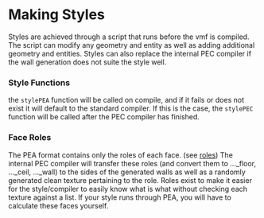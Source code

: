 # Making Styles
Styles are achieved through a script that runs before the vmf is compiled.
The script can modify any geometry and entity as well as adding additional geometry and entities.
Styles can also replace the internal PEC compiler if the wall generation does not suite the style well.

### Style Functions
the `stylePEA` function will be called on compile, and if it fails or does not exist it will default to the standard compiler. If this is the case, the `stylePEC` function will be called after the PEC compiler has finished.

### Face Roles
The PEA format contains only the roles of each face. (see [roles](roles)) The internal PEC compiler will transfer these roles (and convert them to ..._floor, ..._ceil, ..._wall) to the sides of the generated walls as well as a randomly generated clean texture pertaining to the role. Roles exist to make it easier for the style/compiler to easily know what is what without checking each texture against a list. If your style runs through PEA, you will have to calculate these faces yourself.
